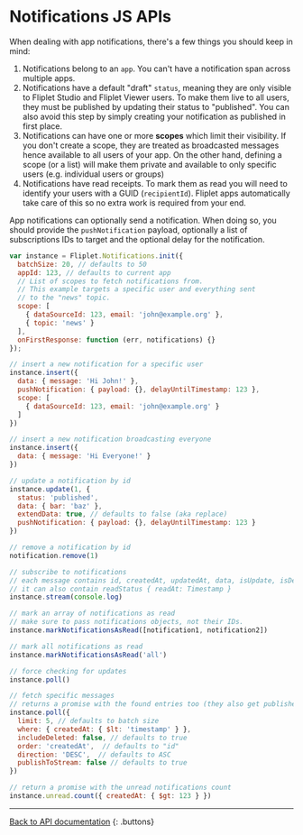# Notifications JS APIs

When dealing with app notifications, there's a few things you should keep in mind:

1. Notifications belong to an `app`. You can't have a notification span across multiple apps.
2. Notifications have a default "draft" `status`, meaning they are only visible to Fliplet Studio and Fliplet Viewer users. To make them live to all users, they must be published by updating their status to "published". You can also avoid this step by simply creating your notification as published in first place.
3. Notifications can have one or more **scopes** which limit their visibility. If you don't create a scope, they are treated as broadcasted messages hence available to all users of your app. On the other hand, defining a scope (or a list) will make them private and available to only specific users (e.g. individual users or groups)
4. Notifications have read receipts. To mark them as read you will need to identify your users with a GUID (`recipientId`). Fliplet apps automatically take care of this so no extra work is required from your end.

App notifications can optionally send a notification. When doing so, you should provide the `pushNotification` payload, optionally a list of subscriptions IDs to target and the optional delay for the notification.

```js
var instance = Fliplet.Notifications.init({
  batchSize: 20, // defaults to 50
  appId: 123, // defaults to current app
  // List of scopes to fetch notifications from.
  // This example targets a specific user and everything sent
  // to the "news" topic.
  scope: [
    { dataSourceId: 123, email: 'john@example.org' },
    { topic: 'news' }
  ],
  onFirstResponse: function (err, notifications) {}
});

// insert a new notification for a specific user
instance.insert({
  data: { message: 'Hi John!' },
  pushNotification: { payload: {}, delayUntilTimestamp: 123 },
  scope: [
    { dataSourceId: 123, email: 'john@example.org' }
  ]
})

// insert a new notification broadcasting everyone
instance.insert({
  data: { message: 'Hi Everyone!' }
})

// update a notification by id
instance.update(1, {
  status: 'published',
  data: { bar: 'baz' },
  extendData: true, // defaults to false (aka replace)
  pushNotification: { payload: {}, delayUntilTimestamp: 123 }
})

// remove a notification by id
notification.remove(1)

// subscribe to notifications
// each message contains id, createdAt, updatedAt, data, isUpdate, isDeleted, isFirstBatch
// it can also contain readStatus { readAt: Timestamp }
instance.stream(console.log)

// mark an array of notifications as read
// make sure to pass notifications objects, not their IDs.
instance.markNotificationsAsRead([notification1, notification2])

// mark all notifications as read
instance.markNotificationsAsRead('all')

// force checking for updates
instance.poll()

// fetch specific messages
// returns a promise with the found entries too (they also get published via the stream)
instance.poll({
  limit: 5, // defaults to batch size
  where: { createdAt: { $lt: 'timestamp' } },
  includeDeleted: false, // defaults to true
  order: 'createdAt',  // defaults to "id"
  direction: 'DESC',  // defaults to ASC
  publishToStream: false // defaults to true
})

// return a promise with the unread notifications count
instance.unread.count({ createdAt: { $gt: 123 } })
```

---

[Back to API documentation](../API-Documentation.md)
{: .buttons}